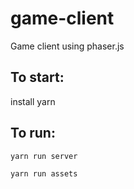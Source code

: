 # game-client
Game client using phaser.js


## To start:
install yarn


## To run:
`yarn run server`

`yarn run assets`
